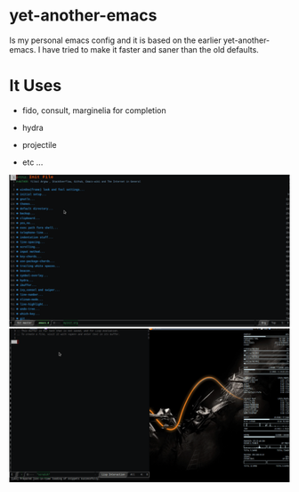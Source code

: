 # yet-another-emacs

Is my personal emacs config and it is based on the earlier yet-another-emacs. I have tried to make it faster and saner than the old defaults.


# It Uses

  + fido, consult, marginelia for completion

  + hydra

  + projectile

  + etc ...

![screenshot1](./screenshots/screenshot1.gif "screenshot1")
![screenshot4](./screenshots/screenshot4.gif "screenshot1")
